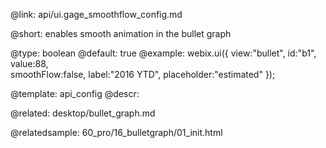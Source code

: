 @link: api/ui.gage_smoothflow_config.md

@short:
	enables smooth animation in the bullet graph

@type: boolean
@default: true
@example:
webix.ui({
    view:"bullet",
    id:"b1",
	value:88,  
    smoothFlow:false,
	label:"2016 YTD", 
	placeholder:"estimated"
});

@template:	api_config
@descr:

@related:
desktop/bullet_graph.md

@relatedsample:
60_pro/16_bulletgraph/01_init.html
